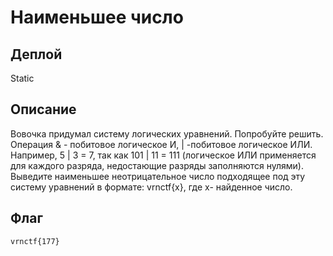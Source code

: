 # Наименьшее число

## Деплой

Static

## Описание

Вовочка придумал систему логических уравнений. Попробуйте решить. Операция & - побитовое логическое И, | -побитовое логическое ИЛИ.
Например, 5 | 3 = 7, так как 101 | 11 = 111 (логическое ИЛИ применяется для каждого разряда, недостающие разряды заполняются нулями).
Выведите наименьшее неотрицательное число подходящее под эту систему уравнений в формате: vrnctf{x}, где x- найденное число.
## Флаг
`vrnctf{177}`

